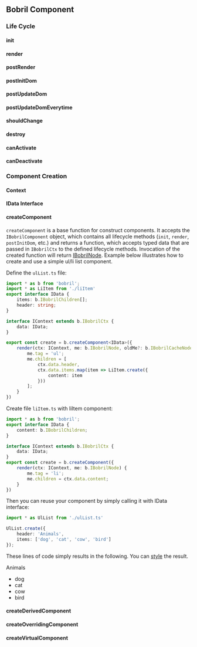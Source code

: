 [//]: <> (!!! ORDER OF ROWS IS REQUIRED !!!)
[//]: <> (menuLabel:'Bobril Component')
[//]: <> (menuAnchor:'menu-bobril-component')
[//]: <> (previous:'initialization.md';next: 'events.md')
<h2 id='menu-bobril-component'>Bobril Component</h2>

### Life Cycle
#### init
#### render
#### postRender
#### postInitDom
#### postUpdateDom
#### postUpdateDomEverytime
#### shouldChange
#### destroy
#### canActivate
#### canDeactivate

### Component Creation
#### Context
#### IData Interface
#### createComponent
`createComponent` is a base function for construct components. It accepts the `IBobrilComponent` object, which contains all lifecycle methods (`init`, `render`, `postInitDom`, etc.) and returns a function, which accepts typed data that are passed in `IBobrilCtx` to the defined lifecycle methods. Invocation of the created function will return [IBobrilNode](#createcomponent).
Example below illustrates how to create and use a simple ul/li list component.  

Define the `ulList.ts` file:
```typescript
import * as b from 'bobril';
import * as LiItem from './liItem'
export interface IData {
    items: b.IBobrilChildren[];
    header: string;
}

interface IContext extends b.IBobrilCtx {
    data: IData;
}

export const create = b.createComponent<IData>({
    render(ctx: IContext, me: b.IBobrilNode, oldMe?: b.IBobrilCacheNode) {
        me.tag = 'ul';
        me.children = [
            ctx.data.header,
            ctx.data.items.map(item => LiItem.create({
                content: item
            }))
        ];
    }
})
```
Create file `liItem.ts` with liItem component:
```typescript
import * as b from 'bobril';
export interface IData {
    content: b.IBobrilChildren;
}

interface IContext extends b.IBobrilCtx {
    data: IData;
}
export const create = b.createComponent({
    render(ctx: IContext, me: b.IBobrilNode) {
        me.tag = 'li';
        me.children = ctx.data.content;
    }
})
```
Then you can reuse your component by simply calling it with IData interface:
```typescript
import * as UlList from './ulList.ts'

UlList.create({
    header: 'Animals',
    items: ['dog', 'cat', 'cow', 'bird']
});
```
These lines of code simply results in the following. You can [style](#style) the result.  
  
Animals
* dog
* cat
* cow
* bird


#### createDerivedComponent
#### createOverridingComponent
#### createVirtualComponent
